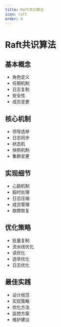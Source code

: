 ```yaml
---
title: Raft共识算法
icon: raft
order: 4
---
```


# Raft共识算法

## 基本概念
- 角色定义
- 任期机制
- 日志复制
- 安全性
- 成员变更

## 核心机制
- 领导选举
- 日志同步
- 状态机
- 快照机制
- 集群变更

## 实现细节
- 心跳机制
- 超时处理
- 日志压缩
- 成员管理
- 故障恢复

## 优化策略
- 批量复制
- 流水线优化
- 读优化
- 选举优化
- 日志优化

## 最佳实践
- 设计规范
- 实现策略
- 优化方法
- 监控方案
- 维护建议
